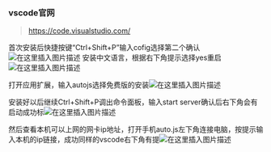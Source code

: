 ### vscode官网
> https://code.visualstudio.com/

首次安装后快捷按键“Ctrl+Shift+P”输入cofig选择第二个确认![在这里插入图片描述](https://img-blog.csdnimg.cn/20200208223125367.png?x-oss-process=image/watermark,type_ZmFuZ3poZW5naGVpdGk,shadow_10,text_aHR0cHM6Ly9ibG9nLmNzZG4ubmV0L3FxXzQzNDA2Mjc2,size_16,color_FFFFFF,t_70)
安装中文语言，根据右下角提示选择yes重启![在这里插入图片描述](https://img-blog.csdnimg.cn/20200208223732544.png)

打开应用扩展，输入autojs选择免费版的安装![在这里插入图片描述](https://img-blog.csdnimg.cn/20200208223801458.png?x-oss-process=image/watermark,type_ZmFuZ3poZW5naGVpdGk,shadow_10,text_aHR0cHM6Ly9ibG9nLmNzZG4ubmV0L3FxXzQzNDA2Mjc2,size_16,color_FFFFFF,t_70)

安装好以后继续Ctrl+Shift+P调出命令面板，输入start server确认后右下角会有启动成功标![在这里插入图片描述](https://img-blog.csdnimg.cn/20200208223817904.png)

然后查看本机可以上网的网卡ip地址，打开手机auto.js左下角连接电脑，按提示输入本机的ip链接，成功同样的vscode右下角有提![在这里插入图片描述](https://img-blog.csdnimg.cn/2020020822383578.png)
